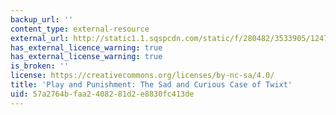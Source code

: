 ```yaml
---
backup_url: ''
content_type: external-resource
external_url: http://static1.1.sqspcdn.com/static/f/280482/3533905/1247015307030/Myers_PlayPunishment_031508.pdf?token=zwPy4x7urfBCVqzwi2jRXpeIvwQ%3D
has_external_licence_warning: true
has_external_license_warning: true
is_broken: ''
license: https://creativecommons.org/licenses/by-nc-sa/4.0/
title: 'Play and Punishment: The Sad and Curious Case of Twixt'
uid: 57a2764b-faa2-4082-81d2-e8830fc413de
---
```

